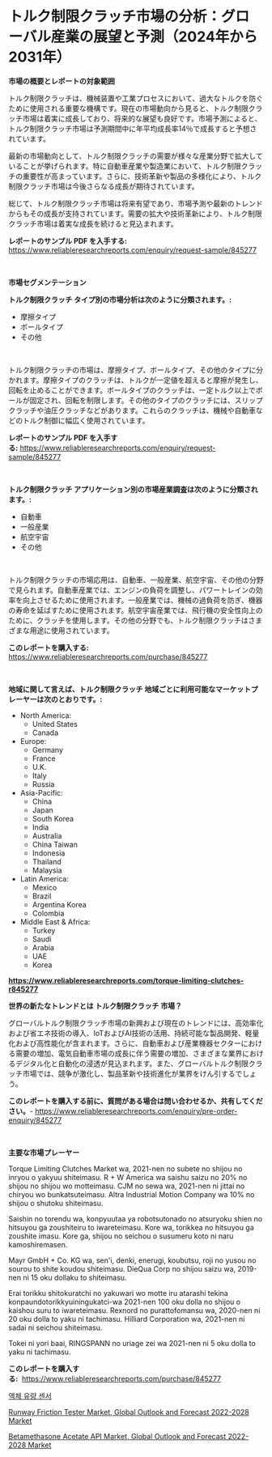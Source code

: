 <p><h1>トルク制限クラッチ市場の分析：グローバル産業の展望と予測（2024年から2031年）</h1></p><p><strong>市場の概要とレポートの対象範囲</strong></p>
<p><p>トルク制限クラッチは、機械装置や工業プロセスにおいて、過大なトルクを防ぐために使用される重要な機構です。現在の市場動向から見ると、トルク制限クラッチ市場は着実に成長しており、将来的な展望も良好です。市場予測によると、トルク制限クラッチ市場は予測期間中に年平均成長率14％で成長すると予想されています。</p><p>最新の市場動向として、トルク制限クラッチの需要が様々な産業分野で拡大していることが挙げられます。特に自動車産業や製造業において、トルク制限クラッチの重要性が高まっています。さらに、技術革新や製品の多様化により、トルク制限クラッチ市場は今後さらなる成長が期待されています。</p><p>総じて、トルク制限クラッチ市場は将来有望であり、市場予測や最新のトレンドからもその成長が支持されています。需要の拡大や技術革新により、トルク制限クラッチ市場は着実な成長を続けると見込まれます。</p></p>
<p><strong>レポートのサンプル PDF を入手する:</strong> <a href="https://www.reliableresearchreports.com/enquiry/request-sample/845277">https://www.reliableresearchreports.com/enquiry/request-sample/845277</a></p>
<p>&nbsp;</p>
<p><strong>市場セグメンテーション</strong></p>
<p><strong>トルク制限クラッチ タイプ別の市場分析は次のように分類されます。:</strong></p>
<p><ul><li>摩擦タイプ</li><li>ボールタイプ</li><li>その他</li></ul></p>
<p>&nbsp;</p>
<p><p>トルク制限クラッチの市場は、摩擦タイプ、ボールタイプ、その他のタイプに分かれます。摩擦タイプのクラッチは、トルクが一定値を超えると摩擦が発生し、回転を止めることができます。ボールタイプのクラッチは、一定トルク以上でボールが固定され、回転を制限します。その他のタイプのクラッチには、スリップクラッチや油圧クラッチなどがあります。これらのクラッチは、機械や自動車などのトルク制御に幅広く使用されています。</p></p>
<p><strong>レポートのサンプル PDF を入手する:</strong>&nbsp;<a href="https://www.reliableresearchreports.com/enquiry/request-sample/845277">https://www.reliableresearchreports.com/enquiry/request-sample/845277</a></p>
<p>&nbsp;</p>
<p><strong> トルク制限クラッチ アプリケーション別の市場産業調査は次のように分類されます。:</strong></p>
<p><ul><li>自動車</li><li>一般産業</li><li>航空宇宙</li><li>その他</li></ul></p>
<p>&nbsp;</p>
<p><p>トルク制限クラッチの市場応用は、自動車、一般産業、航空宇宙、その他の分野で見られます。自動車産業では、エンジンの負荷を調整し、パワートレインの効率を向上させるために使用されます。一般産業では、機械の過負荷を防ぎ、機器の寿命を延ばすために使用されます。航空宇宙産業では、飛行機の安全性向上のために、クラッチを使用します。その他の分野でも、トルク制限クラッチはさまざまな用途に使用されています。</p></p>
<p><strong>このレポートを購入する:</strong>&nbsp; <a href="https://www.reliableresearchreports.com/purchase/845277">https://www.reliableresearchreports.com/purchase/845277</a></p>
<p>&nbsp;</p>
<p><strong>地域に関して言えば、トルク制限クラッチ 地域ごとに利用可能なマーケットプレーヤーは次のとおりです。:</strong></p>
<p><ul>
    <li>
        North America:
        <ul>
            <li>United States</li>
            <li>Canada</li>
        </ul>
    </li>
    <li>
        Europe:
        <ul>
            <li>Germany</li>
            <li>France</li>
            <li>U.K.</li>
            <li>Italy</li>
            <li>Russia</li>
        </ul>
    </li>
    <li>
        Asia-Pacific:
        <ul>
            <li>China</li>
            <li>Japan</li>
            <li>South Korea</li>
            <li>India</li>
            <li>Australia</li>
            <li>China Taiwan</li>
            <li>Indonesia</li>
            <li>Thailand</li>
            <li>Malaysia</li>
        </ul>
    </li>
    <li>
        Latin America:
        <ul>
            <li>Mexico</li>
            <li>Brazil</li>
            <li>Argentina Korea</li>
            <li>Colombia</li>
        </ul>
    </li>
    <li>
        Middle East & Africa:
        <ul>
            <li>Turkey</li>
            <li>Saudi</li>
            <li>Arabia</li>
            <li>UAE</li>
            <li>Korea</li>
        </ul>
    </li>
    </ul></p>
<p><strong><a href="https://www.reliableresearchreports.com/torque-limiting-clutches-r845277">https://www.reliableresearchreports.com/torque-limiting-clutches-r845277</a></strong>&nbsp;</p>
<p><strong>世界の新たなトレンドとは トルク制限クラッチ 市場？</strong></p>
<p><p>グローバルトルク制限クラッチ市場の新興および現在のトレンドには、高効率化および省エネ技術の導入、IoTおよびAI技術の活用、持続可能な製品開発、軽量化および高性能化が含まれます。さらに、自動車および産業機器セクターにおける需要の増加、電気自動車市場の成長に伴う需要の増加、さまざまな業界におけるデジタル化と自動化の浸透が見込まれます。また、グローバルトルク制限クラッチ市場では、競争が激化し、製品革新や技術進化が業界をけん引するでしょう。</p></p>
<p><strong>このレポートを購入する前に、質問がある場合は問い合わせるか、共有してください。</strong>- <a href="https://www.reliableresearchreports.com/enquiry/pre-order-enquiry/845277">https://www.reliableresearchreports.com/enquiry/pre-order-enquiry/845277</a></p>
<p>&nbsp;</p>
<p><strong>主要な市場プレーヤー</strong></p>
<p><p>Torque Limiting Clutches Market wa, 2021-nen no subete no shijou no inryou o yakyuu shiteimasu. R + W America wa saishu saizu no 20% no shijou no shijou wo motteimasu. CJM no sewa wa, 2021-nen ni jittai no chiryou wo bunkatsuteimasu. Altra Industrial Motion Company wa 10% no shijou o shutoku shiteimasu. </p><p>Saishin no torendu wa, konpyuutaa ya robotsutonado no atsuryoku shien no hitsuyou ga zoushiteiru to iwareteimasu. Kore wa, torikkea no hitsuyou ga zoushite imasu. Kore ga, shijou no seichou o susumeru koto ni naru kamoshiremasen. </p><p>Mayr GmbH + Co. KG wa, sen'i, denki, enerugi, koubutsu, roji no yusou no sourou to shite koudou shiteimasu. DieQua Corp no shijou saizu wa, 2019-nen ni 15 oku dollaku to shiteimasu.</p><p>Erai torikku shitokuratchi no yakuwari wo motte iru atarashi tekina konpaundotorikkyuiningukatci-wa 2021-nen 100 oku dolla no shijou o kaishou suru to iwareteimasu. Rexnord no purattofomansu wa, 2020-nen ni 20 oku dolla to yaku ni tachimasu. Hilliard Corporation wa, 2021-nen ni sadai ni seichou shiteimasu. </p><p>Tokei ni yori baai, RINGSPANN no uriage zei wa 2021-nen ni 5 oku dolla to yaku ni tachimasu.</p></p>
<p><strong>このレポートを購入する:</strong>&nbsp;&nbsp;<a href="https://www.reliableresearchreports.com/purchase/845277">https://www.reliableresearchreports.com/purchase/845277</a></p>
<p><p><a href="https://github.com/bunxhcci35271755/Market-Research-Report-List-1/blob/main/219231417743.md">액체 유량 센서</a></p><p><a href="https://www.linkedin.com/pulse/runway-friction-tester-market-global-outlook-forecast-2022-2028-ofbmc?trackingId=CPBhEMan%2F0ZLhFlD%2BKOSGw%3D%3D">Runway Friction Tester Market, Global Outlook and Forecast 2022-2028 Market</a></p><p><a href="https://www.linkedin.com/pulse/betamethasone-acetate-api-market-global-outlook-forecast-2022-2028-usgxc?trackingId=ffIsKqOrka%2FaCq0Jvcw4qQ%3D%3D">Betamethasone Acetate API Market, Global Outlook and Forecast 2022-2028 Market</a></p></p>